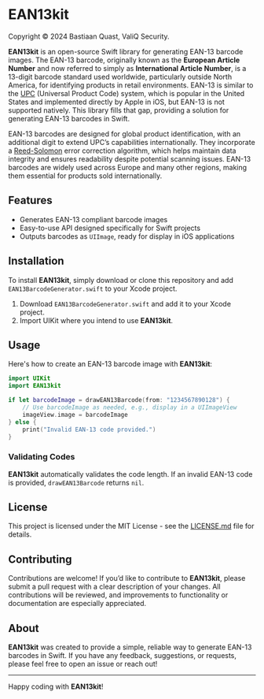 # EAN13kit
Copyright © 2024 Bastiaan Quast, ValiQ Security.

**EAN13kit** is an open-source Swift library for generating EAN-13 barcode images. 
The EAN-13 barcode, originally known as the **European Article Number** and now referred to simply as **International Article Number**,
is a 13-digit barcode standard used worldwide, particularly outside North America, for identifying products in retail environments. 
EAN-13 is similar to the [UPC](https://en.wikipedia.org/wiki/Universal_Product_Code) (Universal Product Code) system, 
which is popular in the United States and implemented directly by Apple in iOS, but EAN-13 is not supported natively. 
This library fills that gap, providing a solution for generating EAN-13 barcodes in Swift.

EAN-13 barcodes are designed for global product identification, with an additional digit to extend UPC’s capabilities internationally. 
They incorporate a [Reed-Solomon](https://en.wikipedia.org/wiki/Reed%E2%80%93Solomon_error_correction) error correction algorithm, 
which helps maintain data integrity and ensures readability despite potential scanning issues. 
EAN-13 barcodes are widely used across Europe and many other regions, making them essential for products sold internationally.

## Features

- Generates EAN-13 compliant barcode images
- Easy-to-use API designed specifically for Swift projects
- Outputs barcodes as `UIImage`, ready for display in iOS applications

## Installation

To install **EAN13kit**, simply download or clone this repository and add `EAN13BarcodeGenerator.swift` to your Xcode project. 

1. Download `EAN13BarcodeGenerator.swift` and add it to your Xcode project.
2. Import UIKit where you intend to use **EAN13kit**.

## Usage

Here's how to create an EAN-13 barcode image with **EAN13kit**:

```swift
import UIKit
import EAN13kit

if let barcodeImage = drawEAN13Barcode(from: "1234567890128") {
    // Use barcodeImage as needed, e.g., display in a UIImageView
    imageView.image = barcodeImage
} else {
    print("Invalid EAN-13 code provided.")
}
```
### Validating Codes

**EAN13kit** automatically validates the code length. If an invalid EAN-13 code is provided, `drawEAN13Barcode` returns `nil`.

## License

This project is licensed under the MIT License - see the [LICENSE.md](LICENSE.md) file for details.

## Contributing

Contributions are welcome! If you’d like to contribute to **EAN13kit**, please submit a pull request with a clear description of your changes. All contributions will be reviewed, and improvements to functionality or documentation are especially appreciated.

## About

**EAN13kit** was created to provide a simple, reliable way to generate EAN-13 barcodes in Swift. If you have any feedback, suggestions, or requests, please feel free to open an issue or reach out!

---

Happy coding with **EAN13kit**!
